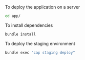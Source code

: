 To deploy the application on a server

``` bash
cd app/
```

To install dependencies

``` bash
bundle install
```

To deploy the staging environment

``` bash
bundle exec "cap staging deploy"
```